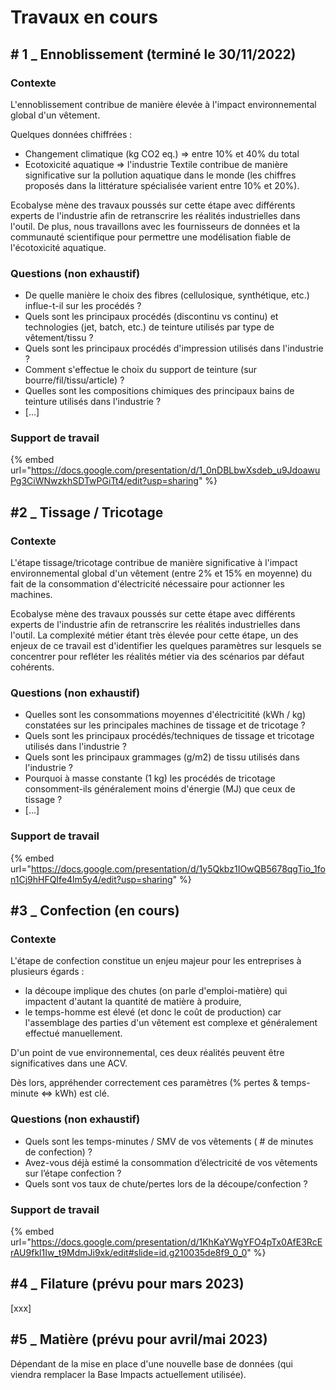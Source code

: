 # Travaux en cours

## # 1 \_ Ennoblissement (terminé le 30/11/2022)

### Contexte

L'ennoblissement contribue de manière élevée à l'impact environnemental global d'un vêtement.

Quelques données chiffrées :&#x20;

* Changement climatique (kg CO2 eq.) => entre 10% et 40% du total&#x20;
* Ecotoxicité aquatique => l'industrie Textile contribue de manière significative sur la pollution aquatique dans le monde (les chiffres proposés dans la littérature spécialisée varient entre 10% et 20%).&#x20;

Ecobalyse mène des travaux poussés sur cette étape avec différents experts de l'industrie afin de retranscrire les réalités industrielles dans l'outil. De plus, nous travaillons avec les fournisseurs de données et la communauté scientifique pour permettre une modélisation fiable de l'écotoxicité aquatique.

### Questions (non exhaustif)

* De quelle manière le choix des fibres (cellulosique, synthétique, etc.) influe-t-il sur les procédés ?&#x20;
* Quels sont les principaux procédés (discontinu vs continu) et technologies (jet, batch, etc.) de teinture utilisés par type de vêtement/tissu ?
* Quels sont les principaux procédés d'impression utilisés dans l'industrie ?
* Comment s'effectue le choix du support de teinture (sur bourre/fil/tissu/article) ?
* Quelles sont les compositions chimiques des principaux bains de teinture utilisés dans l'industrie ?
* &#x20;\[...]

### Support de travail

{% embed url="https://docs.google.com/presentation/d/1_0nDBLbwXsdeb_u9JdoawuPg3CiWNwzkhSDTwPGiTt4/edit?usp=sharing" %}



## #2 \_ Tissage / Tricotage

### Contexte

L'étape tissage/tricotage contribue de manière significative à l'impact environnemental global d'un vêtement (entre 2% et 15% en moyenne) du fait de la consommation d'électricité nécessaire pour actionner les machines.&#x20;

Ecobalyse mène des travaux poussés sur cette étape avec différents experts de l'industrie afin de retranscrire les réalités industrielles dans l'outil. La complexité métier étant très élevée pour cette étape, un des enjeux de ce travail est d'identifier les quelques paramètres sur lesquels se concentrer pour refléter les réalités métier via des scénarios par défaut cohérents.  &#x20;

### Questions (non exhaustif)

* Quelles sont les consommations moyennes d'électricitité (kWh / kg) constatées sur les principales machines de tissage et de tricotage ?&#x20;
* Quels sont les principaux procédés/techniques de tissage et tricotage utilisés dans l'industrie ?
* Quels sont les principaux grammages (g/m2) de tissu utilisés dans l'industrie ?
* Pourquoi à masse constante (1 kg) les procédés de tricotage consomment-ils généralement moins d'énergie (MJ) que ceux de tissage ?
* \[...]

### Support de travail

{% embed url="https://docs.google.com/presentation/d/1y5Qkbz1IOwQB5678qgTio_1fon1Cj9hHFQIfe4lm5y4/edit?usp=sharing" %}

## #3 \_ Confection (en cours)

### Contexte

L'étape de confection constitue un enjeu majeur pour les entreprises à plusieurs égards :&#x20;

* la découpe implique des chutes (on parle d'emploi-matière) qui impactent d'autant la quantité de matière à produire,
* le temps-homme est élevé (et donc le coût de production) car l'assemblage des parties d'un vêtement est complexe et généralement effectué manuellement.

D'un point de vue environnemental, ces deux réalités peuvent être significatives dans une ACV.&#x20;

Dès lors, appréhender correctement ces paramètres (% pertes & temps-minute <=> kWh) est clé.

### Questions (non exhaustif)

* Quels sont les temps-minutes / SMV de vos vêtements ( # de minutes de confection) ?
* Avez-vous déjà estimé la consommation d’électricité de vos vêtements sur l’étape confection ?
* Quels sont vos taux de chute/pertes lors de la découpe/confection ?&#x20;

### Support de travail

{% embed url="https://docs.google.com/presentation/d/1KhKaYWgYFO4pTx0AfE3RcErAU9fkl1Iw_t9MdmJi9xk/edit#slide=id.g210035de8f9_0_0" %}

## #4 \_ Filature (prévu pour mars 2023)

\[xxx]

## #5 \_ Matière (prévu pour avril/mai 2023)

Dépendant de la mise en place d'une nouvelle base de données (qui viendra remplacer la Base Impacts actuellement utilisée).
